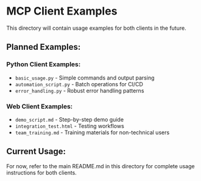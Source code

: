 # MCP Client Examples

This directory will contain usage examples for both clients in the future.

## Planned Examples:

### Python Client Examples:
- `basic_usage.py` - Simple commands and output parsing
- `automation_script.py` - Batch operations for CI/CD
- `error_handling.py` - Robust error handling patterns

### Web Client Examples:
- `demo_script.md` - Step-by-step demo guide
- `integration_test.html` - Testing workflows
- `team_training.md` - Training materials for non-technical users

## Current Usage:

For now, refer to the main README.md in this directory for complete usage instructions for both clients.
